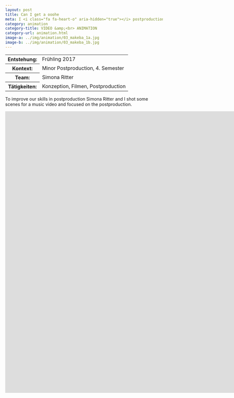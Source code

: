 ```yaml
---
layout: post
title: Can I get a ooohe
meta: I <i class="fa fa-heart-o" aria-hidden="true"></i> postproduction
category: animation
category-title: VIDEO &amp;<br> ANIMATION
category-url: animation.html
image-a: ../img/animation/03_makeba_1a.jpg
image-b: ../img/animation/03_makeba_1b.jpg
---
```


<table class="post-content facts table">
    <tr>
        <th>Entstehung:</th>
        <td>Frühling 2017</td>
    </tr>
    <tr>
        <th>Kontext:</th>
        <td>Minor Postproduction, 4. Semester</td>
    </tr>
    <tr>
        <th>Team:</th>
        <td>Simona Ritter</td>
    </tr>
    <tr>
        <th>Tätigkeiten:</th>
        <td>Konzeption, Filmen, Postproduction</td>
    </tr>
</table>

<p class="post-content">To improve our skills in postproduction Simona Ritter and I shot some scenes for a music video and focused on the postproduction.</p>

<div class="responsive-video video-bottom">
    <iframe width="1600" height="900" src="https://www.youtube.com/embed/AKavzBCJZoY?rel=0&amp;controls=0&amp;showinfo=0" frameborder="0" allowfullscreen></iframe>
</div>
